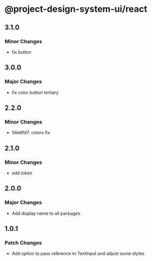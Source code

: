 # @project-design-system-ui/react

## 3.1.0

### Minor Changes

- fix button

## 3.0.0

### Major Changes

- fix color button tertiary

## 2.2.0

### Minor Changes

- 56e6fd7: colors fix

## 2.1.0

### Minor Changes

- add token

## 2.0.0

### Major Changes

- Add display name to all packages

## 1.0.1

### Patch Changes

- Add option to pass reference to TextInput and adjust some styles
